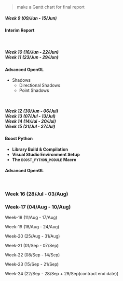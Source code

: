 > make a Gantt chart for final report

##### ***Week 9 (09/Jun - 15/Jun)*** 

#### Interim Report

<br/>

<!--------------------------------------------- week 9 -------------------------------------------------->



##### ***Week 10 (16/Jun - 22/Jun) <br/> Week 11 (23/Jun - 29/Jun)***

#### Advanced OpenGL

- Shadows
	- Directional Shadows
	- Point Shadows




<br/>

<!--------------------------------------------- week 10, 11 ---------------------------------------------->



##### ***Week 12 (30/Jun - 06/Jul) <br/> Week 13 (07/Jul - 13/Jul) <br/> Week 14 (14/Jul - 20/Jul) <br/> Week 15 (21/Jul - 27/Jul)***

#### Boost Python

- **Library Build & Compilation**
- **Visual Studio Environment Setup**
- **The `BOOST_PYTHON_MODULE` Macro**


#### Advanced OpenGL



<br/>

<!--------------------------------------------- week 12, 13, 14, 15 -------------------------------------->



### Week 16 (28/Jul - 03/Aug)

<!--------------------------------------------- week 16 -------------------------------------------------->

### Week-17 (04/Aug - 10/Aug)

<!--------------------------------------------- week 17 -------------------------------------------------->

Week-18 (11/Aug - 17/Aug)

<!--------------------------------------------- week 18 -------------------------------------------------->

Week-19 (18/Aug - 24/Aug)

<!--------------------------------------------- week 19 -------------------------------------------------->

Week-20 (25/Aug - 31/Aug)

Week-21 (01/Sep - 07/Sep)

Week-22 (08/Sep - 14/Sep)

Week-23 (15/Sep - 21/Sep)

Week-24 (22/Sep - 28/Sep + 29/Sep(contract end date))

